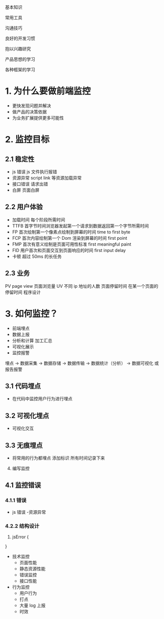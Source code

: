 基本知识

常用工具

沟通技巧

良好的开发习惯

抱以兴趣研究

产品思想的学习

各种框架的学习

# 1. 为什么要做前端监控

- 更快发现问题并解决
- 做产品的决策依据
- 为业务扩展提供更多可能性

# 2. 监控目标

## 2.1 稳定性

- js 错误 js 文件执行报错
- 资源异常 script link 等资源加载异常
- 接口错误 请求出错
- 白屏 页面白屏

## 2.2 用户体验

- 加载时间 每个阶段所需时间
- TTFB 首字节时间浏览器发起第一个请求到数据返回第一个字节所需时间
- FP 首次绘制第一个像素点绘制到屏幕的时间 time to first byte
- FCP 首次内容绘制第一个 Dom 渲染到屏幕的时间 first point
- FMP 首次有意义绘制是页面可用性标准 first meaningful paint
- FID 用户首次和页面交互到页面响应的时间 first input delay
- 卡顿 超过 50ms 的长任务

## 2.3 业务

PV page view 页面浏览量
UV 不同 ip 地址的人数
页面停留时间 在某一个页面的停留时间
程序设计

# 3. 如何监控？

- 前端埋点
- 数据上报
- 分析和计算 加工汇总
- 可视化展示
- 监控报警

埋点 -> 数据采集 -> 数据存储 -> 数据传输 -> 数据统计（分析） -> 数据可视化 或 报告报警

## 3.1 代码埋点

- 在代码中监控用户行为进行埋点

## 3.2 可视化埋点

- 可视化交互

## 3.3 无痕埋点

- 将常用的行为都埋点 添加标识 所有时间记录下来

4. 编写监控

## 4.1 监控错误

### 4.1.1 错误

- js 错误 -资源异常

### 4.2.2 结构设计

1. jsError
   {

}

- 技术监控
  - 页面性能
  - 静态资源性能
  - 错误监控
  - 接口性能
- 行为监控
  - 用户行为
  - 打点
  - 大量 log 上报
  - 时效
